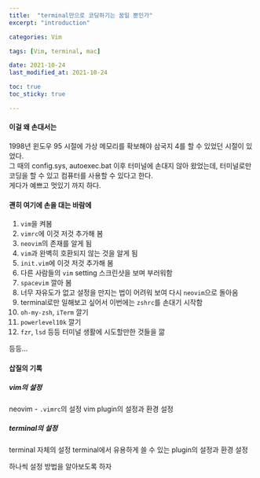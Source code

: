 ```yaml
---
title:  "terminal만으로 코딩하기는 꿈일 뿐인가"
excerpt: "introduction"

categories: Vim

tags: [Vim, terminal, mac]

date: 2021-10-24
last_modified_at: 2021-10-24

toc: true
toc_sticky: true

---
```


#### 이걸 왜 손대서는

1998년 윈도우 95 시절에 가상 메모리를 확보해야 삼국지 4를 할 수 있었던 시절이 있었다.  
그 때의 config.sys, autoexec.bat 이후 터미널에 손대지 않아 왔었는데, 터미널로만 코딩을 할 수 있고 컴퓨터를 사용할 수 있다고 한다.  
게다가 예쁘고 멋있기 까지 하다.  

#### 괜히 여기에 손을 대는 바람에  

1. `vim`을 켜봄
2. `vimrc`에 이것 저것 추가해 봄
3. `neovim`의 존재를 알게 됨
4. `vim`과 완벽히 호환되지 않는 것을 알게 됨
5. `init.vim`에 이것 저것 추가해 봄
6. 다른 사람들의 `vim` setting 스크린샷을 보며 부러워함
7. `spacevim` 깔아 봄
8. 너무 자유도가 없고 설정을 만지는 법이 어려워 보여 다시 `neovim`으로 돌아옴
9. terminal로만 일해보고 싶어서 이번에는 `zshrc`를 손대기 시작함
10. `oh-my-zsh`, `iTerm` 깔기
11. `powerlevel10k` 깔기
12. `fzr`, `lsd` 등등 터미널 생활에 시도할만한 것들을 깖

등등...  

#### 삽질의 기록

##### vim의 설정

neovim - `.vimrc`의 설정
vim plugin의 설정과 환경 설정

##### terminal의 설정

terminal 자체의 설정
terminal에서 유용하게 쓸 수 있는 plugin의 설정과 환경 설정

하나씩 설정 방법을 알아보도록 하자
